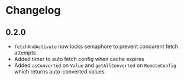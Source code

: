 # Changelog
## 0.2.0
 - `fetchAndActivate` now locks semaphore to prevent concurent fetch attempts
 - Added timer to auto fetch config when cache expires
 - Added `asConverted` on `Value` and `getAllConverted` on `RemoteConfig` which returns auto-converted values